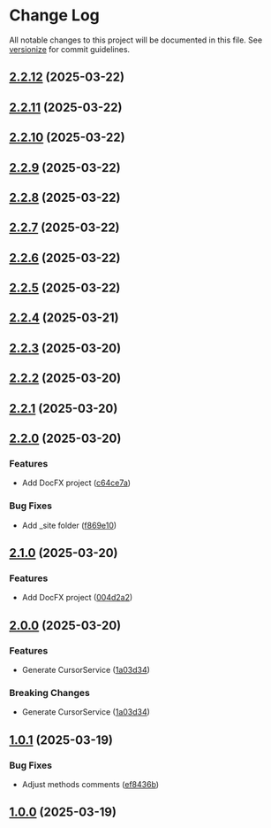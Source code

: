 # Change Log

All notable changes to this project will be documented in this file. See [versionize](https://github.com/versionize/versionize) for commit guidelines.

<a name="2.2.12"></a>
## [2.2.12](https://www.github.com/gargiolas/cursor-pagination/releases/tag/v2.2.12) (2025-03-22)

<a name="2.2.11"></a>
## [2.2.11](https://www.github.com/gargiolas/cursor-pagination/releases/tag/v2.2.11) (2025-03-22)

<a name="2.2.10"></a>
## [2.2.10](https://www.github.com/gargiolas/cursor-pagination/releases/tag/v2.2.10) (2025-03-22)

<a name="2.2.9"></a>
## [2.2.9](https://www.github.com/gargiolas/cursor-pagination/releases/tag/v2.2.9) (2025-03-22)

<a name="2.2.8"></a>
## [2.2.8](https://www.github.com/gargiolas/cursor-pagination/releases/tag/v2.2.8) (2025-03-22)

<a name="2.2.7"></a>
## [2.2.7](https://www.github.com/gargiolas/cursor-pagination/releases/tag/v2.2.7) (2025-03-22)

<a name="2.2.6"></a>
## [2.2.6](https://www.github.com/gargiolas/cursor-pagination/releases/tag/v2.2.6) (2025-03-22)

<a name="2.2.5"></a>
## [2.2.5](https://www.github.com/gargiolas/cursor-pagination/releases/tag/v2.2.5) (2025-03-22)

<a name="2.2.4"></a>
## [2.2.4](https://www.github.com/gargiolas/cursor-pagination/releases/tag/v2.2.4) (2025-03-21)

<a name="2.2.3"></a>
## [2.2.3](https://www.github.com/gargiolas/cursor-pagination/releases/tag/v2.2.3) (2025-03-20)

<a name="2.2.2"></a>
## [2.2.2](https://www.github.com/gargiolas/cursor-pagination/releases/tag/v2.2.2) (2025-03-20)

<a name="2.2.1"></a>
## [2.2.1](https://www.github.com/gargiolas/cursor-pagination/releases/tag/v2.2.1) (2025-03-20)

<a name="2.2.0"></a>
## [2.2.0](https://www.github.com/gargiolas/cursor-pagination/releases/tag/v2.2.0) (2025-03-20)

### Features

* Add DocFX project ([c64ce7a](https://www.github.com/gargiolas/cursor-pagination/commit/c64ce7af87afdf14047a5770f19b59a5fbe866d8))

### Bug Fixes

* Add _site folder ([f869e10](https://www.github.com/gargiolas/cursor-pagination/commit/f869e10323a919e97fcf5808d66a3b7d4cec20b4))

<a name="2.1.0"></a>
## [2.1.0](https://www.github.com/gargiolas/cursor-pagination/releases/tag/v2.1.0) (2025-03-20)

### Features

* Add DocFX project ([004d2a2](https://www.github.com/gargiolas/cursor-pagination/commit/004d2a2bb2e3517eaeb5fab3fe35a782ad86427d))

<a name="2.0.0"></a>
## [2.0.0](https://www.github.com/gargiolas/cursor-pagination/releases/tag/v2.0.0) (2025-03-20)

### Features

* Generate CursorService ([1a03d34](https://www.github.com/gargiolas/cursor-pagination/commit/1a03d34393159c7c14d76fa172895593aa1bf856))

### Breaking Changes

* Generate CursorService ([1a03d34](https://www.github.com/gargiolas/cursor-pagination/commit/1a03d34393159c7c14d76fa172895593aa1bf856))

<a name="1.0.1"></a>
## [1.0.1](https://www.github.com/gargiolas/cursor-pagination/releases/tag/v1.0.1) (2025-03-19)

### Bug Fixes

* Adjust methods comments ([ef8436b](https://www.github.com/gargiolas/cursor-pagination/commit/ef8436b74a5673883140e1ab26ddee343fdb99c0))

<a name="1.0.0"></a>
## [1.0.0](https://www.github.com/gargiolas/cursor-pagination/releases/tag/v1.0.0) (2025-03-19)




